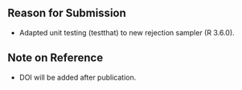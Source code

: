 ## Reason for Submission

- Adapted unit testing (testthat) to new rejection sampler (R 3.6.0).

## Note on Reference

- DOI will be added after publication.